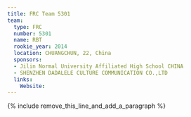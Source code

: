 ```yaml
---
title: FRC Team 5301
team:
  type: FRC
  number: 5301
  name: RBT
  rookie_year: 2014
  location: CHUANGCHUN, 22, China
  sponsors:
  - Jilin Normal University Affiliated High School CHINA
  - SHENZHEN DADALELE CULTURE COMMUNICATION CO.,LTD
  links:
    Website:
---
```


{% include remove_this_line_and_add_a_paragraph %}